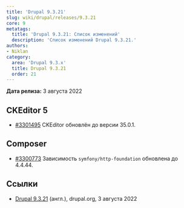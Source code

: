 ```yaml
---
title: 'Drupal 9.3.21'
slug: wiki/drupal/releases/9.3.21
core: 9
metatags:
  title: 'Drupal 9.3.21: Список изменений'
  description: 'Список изменений Drupal 9.3.21.'
authors:
- Niklan
category:
  area: 'Drupal 9.3.x'
  title: Drupal 9.3.21
  order: 21
---
```


**Дата релиза:** 3 августа 2022

## CKEditor 5

- [#3301495](https://www.drupal.org/node/3301495) CKEditor обновлён до версии 35.0.1.

## Composer

- [#3300773](https://www.drupal.org/node/3300773) Зависимость `symfony/http-foundation` обновлена до 4.4.44.

## Ссылки

- [Drupal 9.3.21](https://www.drupal.org/project/drupal/releases/9.3.21) (англ.), drupal.org, 3 августа 2022